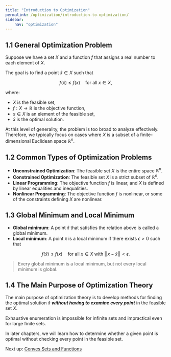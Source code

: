 ```yaml
---
title: "Introduction to Optimization"
permalink: /optimization/introduction-to-optimization/
sidebar:
    nav: "optimization"
---
```


## 1.1 General Optimization Problem

Suppose we have a set $X$ and a function $f$ that assigns a real number to each element of $X$.

The goal is to find a point $\hat{x} \in X$ such that

$$
f(\hat{x}) \leq f(x) \quad \text{for all } x \in X,
$$

where:

- $X$ is the feasible set,
- $f: X \to \mathbb{R}$ is the objective function,
- $x \in X$ is an element of the feasible set,
- $\hat{x}$ is the optimal solution.

At this level of generality, the problem is too broad to analyze effectively. Therefore, we typically focus on cases where $X$ is a subset of a finite-dimensional Euclidean space $\mathbb{R}^n$.

## 1.2 Common Types of Optimization Problems

- **Unconstrained Optimization**: The feasible set $X$ is the entire space $\mathbb{R}^n$.
- **Constrained Optimization**: The feasible set $X$ is a strict subset of $\mathbb{R}^n$.
- **Linear Programming**: The objective function $f$ is linear, and $X$ is defined by linear equalities and inequalities.
- **Nonlinear Programming**: The objective function $f$ is nonlinear, or some of the constraints defining $X$ are nonlinear.

## 1.3 Global Minimum and Local Minimum

- **Global minimum**: A point $\hat{x}$ that satisfies the relation above is called a global minimum.
- **Local minimum**: A point $\tilde{x}$ is a local minimum if there exists $\epsilon > 0$ such that

$$
f(\tilde{x}) \leq f(x) \quad \text{for all } x \in X \text{ with } ||x - \tilde{x}|| < \epsilon.
$$

> Every global minimum is a local minimum, but not every local minimum is global.

## 1.4 The Main Purpose of Optimization Theory

The main purpose of optimization theory is to develop methods for finding the optimal solution $\hat{x}$ ***without having to examine every point*** in the feasible set $X$.

Exhaustive enumeration is impossible for infinite sets and impractical even for large finite sets.

In later chapters, we will learn how to determine whether a given point is optimal without checking every point in the feasible set.

Next up: [Conves Sets and Functions](convex-sets-and-functions.md)
